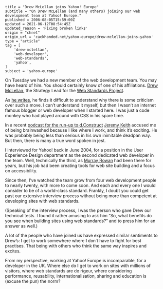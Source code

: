 ```
title = "Drew McLellan joins Yahoo! Europe"
subtitle = "On Drew McLellan (and many others) joining our web development team at Yahoo! Europe."
published = 2006-08-05T15:59:00Z
updated = 2021-06-12T08:54:45Z
updated_reason = 'Fixing broken links'
origin = "chnet"
origin_url = 'cackhanded.net/yahoo-europe/drew-mclellan-joins-yahoo'
type = "article"
tag = [
    'drew-mclellan',
    'web-developer',
    'web-standards',
    'yahoo',
]
subject = 'yahoo-europe'
```

On Tuesday we had a new member of the web development team. You may have heard
of him. You should certainly know of one of his affiliations. [Drew
McLellan][dm], the Strategy Lead for the [Web Standards Project][wasp].

As [he writes][jy], he finds it difficult to understand why there is some
criticism over such a move. I can’t understand it myself, but then I wasn’t an
internet famous blogger or web developer when I started here. I was just a
code monkey who had played around with CSS in his spare time.

In a recent [podcast for the run-up to d.Construct][dc] [Jeremy Keith][jk]
accused me of being brainwashed because I like where I work, and think it’s
exciting. He was probably being less than serious in his own inimitable
deadpan way. But then, there is many a true word spoken in jest.

I interviewed for Yahoo! back in June 2004, for a position in the User
Experience Design department as the second dedicated web developer in the
team. Well, technically the third, as [Murray Rowan][mr] had been there for
years, but his job had been creating tools for web site building and a focus
on accessibility.

Since then, I’ve watched the team grow from four web development people to
nearly twenty, with more to come soon. And each and every one I would consider
to be of a world-class standard. Frankly, I doubt you could get past our
extensive interview process without being more than competent at developing
sites with web standards.

(Speaking of the interview process, I was the person who gave Drew our
technical tests. I found it rather amusing to ask him “So, what benefits do
you see when building sites using web standards?” and to press him for an
answer as well.)

A lot of the people who have joined us have expressed similar sentiments to
Drew’s: I get to work somewhere where I don’t have to fight for best
practises. That being with others who think the same way inspires and excites.

From my perspective, working at Yahoo! Europe is incomparable, for a developer
in the UK. Where else do I get to work on sites with millions of visitors,
where web standards are de rigeur, where considering performance, reusability,
internationalisation, sharing and education is (excuse the pun) the norm?


[dc]: https://2006.dconstruct.org/podcast/
[dm]: https://allinthehead.com
[jk]: https://adactio.com
[jy]: https://allinthehead.com/retro/297/joining-yahoo
[mr]: https://flickr.com/photos/ptg/169488376/
[wasp]: https://webstandards.org/
